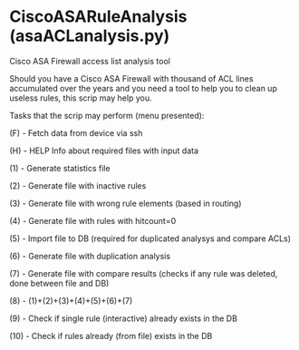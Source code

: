# CiscoASARuleAnalysis (asaACLanalysis.py)
Cisco ASA Firewall access list analysis tool 

Should you have a Cisco ASA Firewall with thousand of ACL lines accumulated over the years and you need a tool to help you to clean up useless rules, this scrip may help you.

Tasks that the scrip may perform (menu presented):

(F) - Fetch data from device via ssh

(H) - HELP Info about required files with input data


(1) - Generate statistics file

(2) - Generate file with inactive rules

(3) - Generate file with wrong rule elements (based in routing)

(4) - Generate file with rules with hitcount=0

(5) - Import file to DB (required for duplicated analysys and compare ACLs)

(6) - Generate file with duplication analysis

(7) - Generate file with compare results (checks if any rule was deleted, done between file and DB)

(8) - (1)+(2)+(3)+(4)+(5)+(6)+(7)

(9) - Check if single rule (interactive) already exists in the DB

(10) - Check if rules already (from file) exists in the DB

